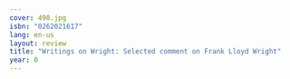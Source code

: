 ```yaml
---
cover: 498.jpg
isbn: "0262021617"
lang: en-us
layout: review
title: "Writings on Wright: Selected comment on Frank Lloyd Wright"
year: 0
---
```

